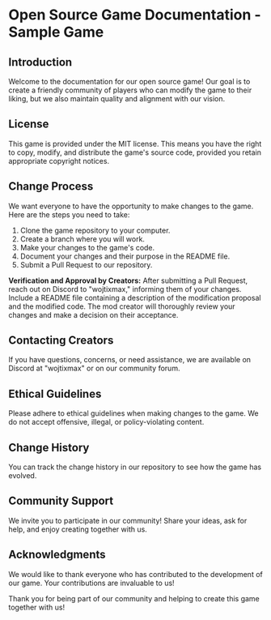 # Open Source Game Documentation - Sample Game

## Introduction
Welcome to the documentation for our open source game! Our goal is to create a friendly community of players who can modify the game to their liking, but we also maintain quality and alignment with our vision.

## License
This game is provided under the MIT license. This means you have the right to copy, modify, and distribute the game's source code, provided you retain appropriate copyright notices.

## Change Process
We want everyone to have the opportunity to make changes to the game. Here are the steps you need to take:

1. Clone the game repository to your computer.
2. Create a branch where you will work.
3. Make your changes to the game's code.
4. Document your changes and their purpose in the README file.
5. Submit a Pull Request to our repository.

**Verification and Approval by Creators:**
After submitting a Pull Request, reach out on Discord to "wojtixmax," informing them of your changes. Include a README file containing a description of the modification proposal and the modified code. The mod creator will thoroughly review your changes and make a decision on their acceptance.

## Contacting Creators
If you have questions, concerns, or need assistance, we are available on Discord at "wojtixmax" or on our community forum.

## Ethical Guidelines
Please adhere to ethical guidelines when making changes to the game. We do not accept offensive, illegal, or policy-violating content.

## Change History
You can track the change history in our repository to see how the game has evolved.

## Community Support
We invite you to participate in our community! Share your ideas, ask for help, and enjoy creating together with us.

## Acknowledgments
We would like to thank everyone who has contributed to the development of our game. Your contributions are invaluable to us!

Thank you for being part of our community and helping to create this game together with us! 
